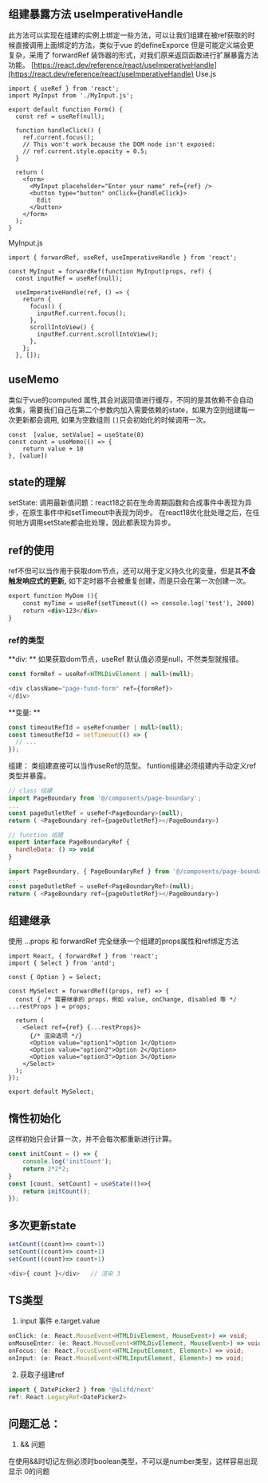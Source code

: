 ## 组建暴露方法 useImperativeHandle
此方法可以实现在组建的实例上绑定一些方法，可以让我们组建在被ref获取的时候直接调用上面绑定的方法，类似于vue 的defineExporce 但是可能定义端会更复杂，采用了 forwardRef 装饰器的形式，对我们原来返回函数进行扩展暴露方法功能。
[https://react.dev/reference/react/useImperativeHandle](https://react.dev/reference/react/useImperativeHandle)
Use.js
```
import { useRef } from 'react';
import MyInput from './MyInput.js';

export default function Form() {
  const ref = useRef(null);

  function handleClick() {
    ref.current.focus();
    // This won't work because the DOM node isn't exposed:
    // ref.current.style.opacity = 0.5;
  }

  return (
    <form>
      <MyInput placeholder="Enter your name" ref={ref} />
      <button type="button" onClick={handleClick}>
        Edit
      </button>
    </form>
  );
}
```
MyInput.js
```
import { forwardRef, useRef, useImperativeHandle } from 'react';

const MyInput = forwardRef(function MyInput(props, ref) {
  const inputRef = useRef(null);

  useImperativeHandle(ref, () => {
    return {
      focus() {
        inputRef.current.focus();
      },
      scrollIntoView() {
        inputRef.current.scrollIntoView();
      },
    };
  }, []);

```
## useMemo
类似于vue的computed 属性,其会对返回值进行缓存，不同的是其依赖不会自动收集，需要我们自己在第二个参数内加入需要依赖的state，如果为空则组建每一次更新都会调用, 如果为空数组则 `[]`只会初始化的时候调用一次。
```
const  [value, setValue] = useState(0)
const count = useMemo(() => {
	return value + 10
}, [value])
```
## state的理解
setState: 调用最新值问题：react18之前在生命周期函数和合成事件中表现为异步，在原生事件中和setTimeout中表现为同步。 在react18优化批处理之后，在任何地方调用setState都会批处理，因此都表现为异步。

## ref的使用
ref不但可以当作用于获取dom节点，还可以用于定义持久化的变量，但是其**不会触发响应式的更新,** 如下定时器不会被重复创建，而是只会在第一次创建一次。
```markdown
export function MyDom (){
	const myTime = useRef(setTimeout(() => console.log('test'), 2000)
 	return <div>123</div>
}
```
### ref的类型
**div: **
如果获取dom节点，useRef 默认值必须是null，不然类型就报错。
```javascript
const formRef = useRef<HTMLDivElement | null>(null);

<div className="page-fund-form" ref={formRef}>
</div>
```
**变量: **
```javascript
const timeoutRefId = useRef<number | null>(null);
const timeoutRefId = setTimeout(() => {
  // ...
});
```
组建：
类组建直接可以当作useRef的范型。
funtion组建必须组建内手动定义ref类型并暴露。
```javascript
// class 组建
import PageBoundary from '@/components/page-boundary';
...
const pageOutletRef = useRef<PageBoundary>(null);
return ( <PageBoundary ref={pageOutletRef}></PageBoundary>)

// function 组建
export interface PageBoundaryRef {
  handleData: () => void
}

import PageBoundary, { PageBoundaryRef } from '@/components/page-boundary';
...
const pageOutletRef = useRef<PageBoundaryRef>(null);
return ( <PageBoundary ref={pageOutletRef}></PageBoundary>)
```

## 组建继承
使用 ...props 和 forwardRef 完全继承一个组建的props属性和ref绑定方法
```tsx
import React, { forwardRef } from 'react';
import { Select } from 'antd';

const { Option } = Select;

const MySelect = forwardRef((props, ref) => {
  const { /* 需要继承的 props，例如 value, onChange, disabled 等 */ ...restProps } = props;

  return (
    <Select ref={ref} {...restProps}>
      {/* 渲染选项 */}
      <Option value="option1">Option 1</Option>
      <Option value="option2">Option 2</Option>
      <Option value="option3">Option 3</Option>
    </Select>
  );
});

export default MySelect;

```
## 惰性初始化
这样初始只会计算一次，并不会每次都重新进行计算。
```javascript
const initCount = () => {
    console.log('initCount');
    return 2*2*2;
}
const [count, setCount] = useState(()=>{
    return initCount();
});
```
## 多次更新state
```javascript
setCount((count)=> count+1)
setCount((count)=> count+1)
setCount((count)=> count+1)

<div>{ count }</div>   // 渲染 3
```
## TS类型

1. input 事件 e.target.value 
```typescript
onClick: (e: React.MouseEvent<HTMLDivElement, MouseEvent>) => void;
onMouseEnter: (e: React.MouseEvent<HTMLDivElement, MouseEvent>) => void;
onFocus: (e: React.FocusEvent<HTMLInputElement, Element>) => void;
onInput: (e: React.MouseEvent<HTMLInputElement, Element>) => void;
```

2. 获取子组建ref
```typescript
import { DatePicker2 } from '@alifd/next'
ref: React.LegacyRef<DatePicker2>
```



## 问题汇总：

1. && 问题

在使用&&时切记左侧必须时boolean类型，不可以是number类型，这样容易出现显示 0的问题
